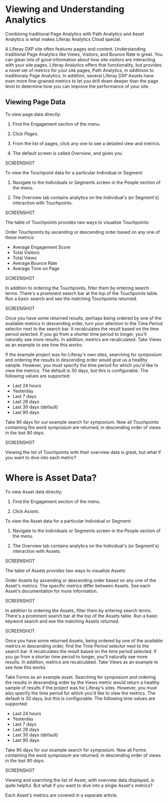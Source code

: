 # Viewing and Understanding Analytics

Combining traditional Page Analytics with Path Analytics and Asset Analytics is
what makes Liferay Analytics Cloud special.

A Liferay DXP site often features pages and content. Understanding traditional
Page Analytics like Views, Visitors, and Bounce Rate is great. You can glean
lots of good information about how site visitors are interacting with your site
pages. Liferay Analytics offers that functionality, but provides a novel set of
metrics for your site pages, Path Analytics, in additioon to traditionaly Page
Analytics. In addition, several Liferay DXP Assets have even more fine-grained
metrics to let you drill down deeper than the page level to determine how you
can improve the performance of your site.

## Viewing Page Data

To view page data directly:

1.  Find the Engagement section of the menu.

2. Click *Pages*.

3. From the list of pages, click any one to see a detailed view and
   metrics.

4. The default screen is called *Overview*, and gives you 

SCREENSHOT

To view the Touchpoint data for a particular Individual or Segment:

1.  Navigate to the Individuals or Segments screen in the People section of the
    menu.

2. The Overview tab contains analytics on the Individual's (or Segment's)
   interaction with Touchpoints.

SCREENSHOT

The table of Touchpoints provides two ways to visualize Touchpoints: 

Order Touchpoints by ascending or descending order based on any one of these
metrics:

- Average Engagement Score
- Total Visitors
- Total Views
- Average Bounce Rate
- Average Time on Page

SCREENSHOT

In addition to ordering the Touchpoints, filter them by entering search terms.
There's a prominent search bar at the top of the Touchpoints table. Run a basic
search and see the matching Touchpoints returned.

SCREENSHOT

Once you have some returned results, perhaps being ordered by one of the
available metrics in descending order, turn your attention to the Time Period
selector next to the search bar. It recalculates the result based on the time
period selected. If you go from a shorter time period to longer, you'll
naturally see more results. In addition, metrics are recalculated. Take
Views as an example to see how this works:

If the example project was for Liferay's own sites, searching for *symposium*
and ordering the results in descending order would give us a healthy sample.
However, you must specify the time period for which you'd like to view the
metrics. The default is 30 days, but this is configurable. The following values
are supported:

- Last 24 hours
- Yesterday
- Last 7 days
- Last 28 days
- Last 30 days (default)
- Last 90 days

Take 90 days for our example search for *symposium*. Now all Touchpoints
containing the word *symposium* are returned, in descending order of views *in
the last 90 days*.

SCREENSHOT

Viewing the list of Touchpoints with their overview data is great, but what if
you want to dive into each metric?

# Where is Asset Data?

To view Asset data directly:

1.  Find the Engagement section of the menu.

2. Click *Assets*.

To view the Asset data for a particular Individual or Segment:

1.  Navigate to the Individuals or Segments screen in the People section of the
    menu.

2. The Overview tab contains analytics on the Individual's (or Segment's)
   interaction with Assets. <!-- CHECK THIS -->

SCREENSHOT

The table of Assets provides two ways to visualize Assets: 

Order Assets by ascending or descending order based on any one of the Asset's
metrics. The specific metrics differ between Assets. See each Asset's
documentation for more information.

SCREENSHOT

In addition to ordering the Assets, filter them by entering search terms.
There's a prominent search bar at the top of the Assets table. Run a basic
keyword search and see the matching Assets returned. 

SCREENSHOT

Once you have some returned Assets, being ordered by one of the available
metrics in descending order, find the Time Period selector next to the search
bar. It recalculates the result based on the time period selected. If you go
from a shorter time period to longer, you'll naturally see more results. In
addition, metrics are recalculated. Take Views as an example to see how this
works:

Take Forms as an example asset. Searching for *symposium* and ordering the
results in descending order by the Views metric would return a healthy sample of
results if the project was for Liferay's sites. However, you must also specify
the time period for which you'd like to view the metrics. The default is 30
days, but this is configurable. The following time values are supported:

- Last 24 hours
- Yesterday
- Last 7 days
- Last 28 days
- Last 30 days (default)
- Last 90 days

Take 90 days for our example search for *symposium*. Now all Forms containing
the word *symposium* are returned, in descending order of views *in the last 90
days*.

SCREENSHOT

Viewing and searching the list of Asset, with overview data displayed, is quite
helpful. But what if you want to dive into a single Asset's metrics?

Each Asset's metrics are covered in a separate article.

